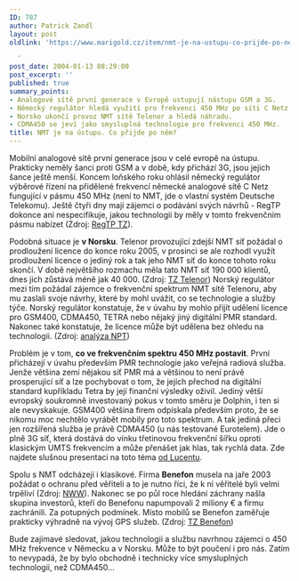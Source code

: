 ```yaml
---
ID: 787
author: Patrick Zandl
layout: post
oldlink: 'https://www.marigold.cz/item/nmt-je-na-ustupu-co-prijde-po-nem

  '
post_date: 2004-01-13 08:29:00
post_excerpt: ''
published: true
summary_points:
- Analogové sítě první generace v Evropě ustupují nástupu GSM a 3G.
- Německý regulátor hledá využití pro frekvenci 450 MHz po síti C Netz.
- Norsko ukončí provoz NMT sítě Telenor a hledá náhradu.
- CDMA450 se jeví jako smysluplná technologie pro frekvenci 450 MHz.
title: NMT je na ústupu. Co přijde po něm?
---
```


<p>
Mobilní analogové sítě první generace jsou v celé evropě na ústupu. Prakticky neměly šanci proti GSM a v době, kdy přichází 3G, jsou jejich šance ještě menší. Koncem loňského roku ohlásil německý regulátor výběrové řízení na přidělené frekvencí německé analogové sítě C Netz fungující v pásmu 450 MHz (není to NMT, jde o vlastní systém Deutsche Telekomu). Ještě čtyři dny mají zájemci o podávání svých návrhů - RegTP dokonce ani nespecifikuje, jakou technologii by měly v tomto frekvenčním pásmu nabízet (Zdroj: <A href="http://www.regtp.de/aktuelles/pm/02885/index.html" target=_blank>RegTP TZ</A>). </p>

<p>
Podobná situace je <STRONG>v Norsku</STRONG>. Telenor provozující zdejší NMT síť požádal o prodloužení licence do konce roku 2005, v prosinci se ale rozhodl využít prodloužení licence o jediný rok a tak jeho NMT síť do konce tohoto roku skončí. V době největšího rozmachu měla tato NMT síť 190 000 klientů, dnes jich zůstává méně jak 40 000. (Zdroj: <A href="http://press.telenor.com/PR/200312/929046_5.html" target=_blank>TZ Telenor</A>) Norský regulátor mezi tím požádal zájemce o frekvenční spektrum NMT sítě Telenoru, aby mu zaslali svoje návrhy, které by mohl uvážit, co se technologie a služby týče. Norský regulátor konstatuje, že v úvahu by mohlo přijít udělení licence pro GSM400, CDMA450, TETRA nebo nějaký&#160;jiný digitální&#160;PMR standard. Nakonec také konstatuje, že licence může být udělena bez ohledu na technologii. (Zdroj: <A href="http://www.npt.no/pt_internet/eng/consultations/frequencies/150202/1712_Engelskhoering.html" target=_blank>analýza NPT</A>)</p>

<p>
Problém je v tom, <STRONG>co ve frekvenčním spektru 450 MHz postavit</STRONG>. První přicházejí v úvahu především PMR technologie jako veřejná radiová služba. Jenže většina zemí nějakou síť PMR má a většinou to není právě prosperující síť a lze pochybovat o tom, že jejích přechod na digitální standard kupříkladu Tetra by její finanční výsledky oživil. Jediný větší evropský soukromně investovaný pokus v tomto směru je Dolphin, i ten si ale nevyskakuje. GSM400 většina firem odpískala především proto, že se nikomu moc nechtělo vyrábět mobily pro toto spektrum. A tak jediná přeci jen rozšířená služba je právě CDMA450 (u nás testované Eurotelem). Jde o plně 3G síť, která dostává do vínku třetinovou frekvenční šířku oproti klasickým UMTS frekvencím a může přenášet jak hlas, tak rychlá data. Zde najdete slušnou presentaci na toto téma <A href="http://www.itu.int/ITU-D/imt-2000/documents/Slovenia/Presentations/Day%203/3.1.2_Pales.pdf" target=_blank>od Lucentu</A>.</p>

<p>
Spolu s NMT odcházejí i klasikové. Firma <STRONG>Benefon</STRONG> musela na jaře 2003 požádat o ochranu před věřiteli a to je nutno říci, že k ní věřitelé byli velmi trpěliví (Zdroj: <A href="http://www.nordicwirelesswatch.com/wireless/story.html?story_id=3035" target=_blank>NWW</A>). Nakonec se po půl roce hledání záchrany našla skupina investorů, kteří do Benefonu napumpovali 2 miliony &#8364; a firmu zachránili. Za potupných podmínek. Místo mobilů se Benefon zaměřuje prakticky výhradně na vývoj GPS služeb. (Zdroj: <A href="http://www.benefon.com/press_investors/releases/2003/19_11_2003_b.htm" target=_blank>TZ Benefon</A>)</p>

<p>
Bude zajímavé sledovat, jakou technologii a službu navrhnou zájemci o 450 MHz frekvence v Německu a v Norsku. Může to být poučení i pro nás. Zatím to nevypadá, že by bylo obchodně i technicky více smysluplných technologií, než CDMA450...</p>